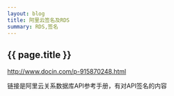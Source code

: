 ```yaml
---
layout: blog
title: 阿里云签名及RDS
summary: RDS,签名
---
```


## {{ page.title }}

http://www.docin.com/p-915870248.html

链接是阿里云关系数据库API参考手册，有对API签名的内容
